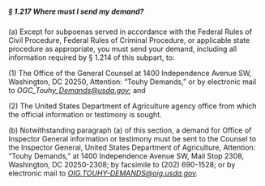 ##### § 1.217 Where must I send my demand? #####

(a) Except for subpoenas served in accordance with the Federal Rules of Civil Procedure, Federal Rules of Criminal Procedure, or applicable state procedure as appropriate, you must send your demand, including all information required by § 1.214 of this subpart, to:

(1) The Office of the General Counsel at 1400 Independence Avenue SW, Washington, DC 20250, Attention: “Touhy Demands,” or by electronic mail to *OGC\_Touhy\_Demands@usda.gov;* and

(2) The United States Department of Agriculture agency office from which the official information or testimony is sought.

(b) Notwithstanding paragraph (a) of this section, a demand for Office of Inspector General information or testimony must be sent to the Counsel to the Inspector General, United States Department of Agriculture, Attention: “Touhy Demands,” at 1400 Independence Avenue SW, Mail Stop 2308, Washington, DC 20250-2308; by facsimile to (202) 690-1528; or by electronic mail to *OIG.TOUHY-DEMANDS@oig.usda.gov.*